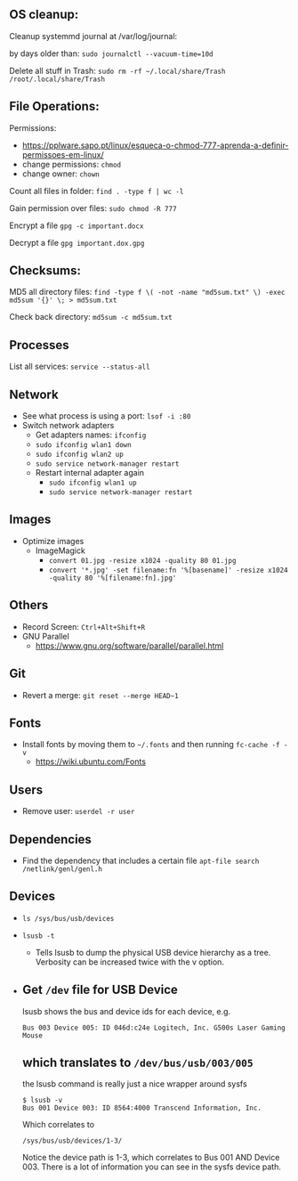 ## OS cleanup:

Cleanup systemmd journal at /var/log/journal:

by days older than:
`sudo journalctl --vacuum-time=10d`

Delete all stuff in Trash:
`sudo rm -rf ~/.local/share/Trash /root/.local/share/Trash`

## File Operations:

Permissions:
- https://pplware.sapo.pt/linux/esqueca-o-chmod-777-aprenda-a-definir-permissoes-em-linux/
- change permissions: `chmod`
- change owner: `chown`

Count all files in folder:
`find . -type f | wc -l`

Gain permission over files:
`sudo chmod -R 777`

Encrypt a file
`gpg -c important.docx`

Decrypt a file
`gpg important.dox.gpg`

## Checksums:

MD5 all directory files:
`find -type f \( -not -name "md5sum.txt" \) -exec md5sum '{}' \; > md5sum.txt`

Check back directory:
`md5sum -c md5sum.txt`

## Processes

List all services:
`service --status-all`

## Network

- See what process is using a port: `lsof -i :80`
- Switch network adapters
  - Get adapters names: `ifconfig`
  - `sudo ifconfig wlan1 down`
  - `sudo ifconfig wlan2 up`
  - `sudo service network-manager restart`
  - Restart internal adapter again
    - `sudo ifconfig wlan1 up`
    - `sudo service network-manager restart`

## Images
- Optimize images
  - ImageMagick
    - `convert 01.jpg -resize x1024 -quality 80 01.jpg`
    - `convert '*.jpg' -set filename:fn '%[basename]' -resize x1024 -quality 80 '%[filename:fn].jpg'`

## Others

- Record Screen: `Ctrl+Alt+Shift+R`
- GNU Parallel
  - https://www.gnu.org/software/parallel/parallel.html

## Git
- Revert a merge: `git reset --merge HEAD~1`

## Fonts
- Install fonts by moving them to `~/.fonts` and then running `fc-cache -f -v`
  - https://wiki.ubuntu.com/Fonts

## Users

- Remove user: `userdel -r user`

## Dependencies

- Find the dependency that includes a certain file `apt-file search /netlink/genl/genl.h`

## Devices

- `ls /sys/bus/usb/devices`
- `lsusb -t`
  - Tells lsusb to dump the physical USB device hierarchy as a tree. Verbosity can be increased twice with the v option.
- Get `/dev` file for USB Device
  - 
    lsusb shows the bus and device ids for each device, e.g.

    ```
    Bus 003 Device 005: ID 046d:c24e Logitech, Inc. G500s Laser Gaming Mouse
    ```
    which translates to `/dev/bus/usb/003/005`
  -
    the lsusb command is really just a nice wrapper around sysfs

    ```
    $ lsusb -v
    Bus 001 Device 003: ID 8564:4000 Transcend Information, Inc.
    ```
    Which correlates to
    ```
    /sys/bus/usb/devices/1-3/
    ```
    Notice the device path is 1-3, which correlates to Bus 001 AND Device 003. There is a lot of information you can see in the sysfs device path.